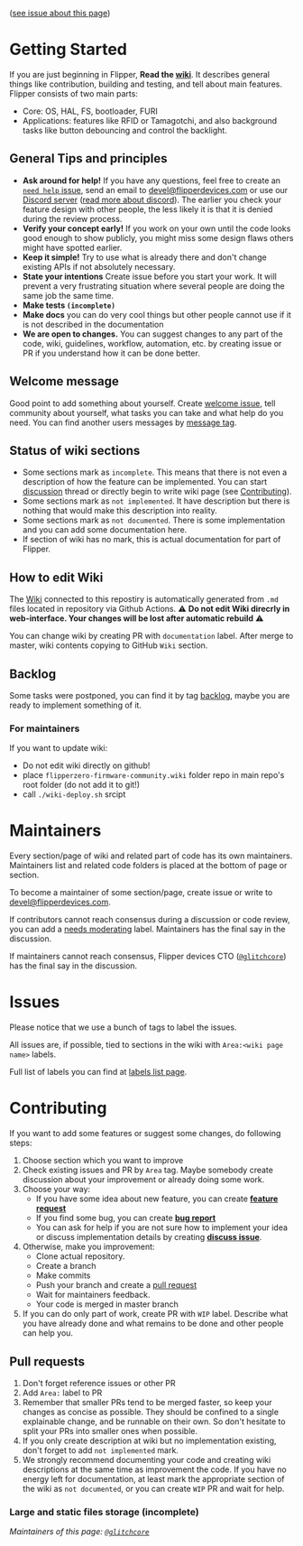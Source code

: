 ([see issue about this page](https://github.com/Flipper-Zero/flipperzero-firmware-community/labels/Area%3AContributing))

# Getting Started

If you are just beginning in Flipper, **Read the [wiki](https://github.com/Flipper-Zero/flipperzero-firmware-community/wiki)**. It describes general things like contribution, building and testing, and tell about main features. Flipper consists of two main parts:

* Core: OS, HAL, FS, bootloader, FURI
* Applications: features like RFID or Tamagotchi, and also background tasks like button debouncing and control the backlight.

## General Tips and principles

* **Ask around for help!** If you have any questions, feel free to create an [`need help` issue](https://github.com/Flipper-Zero/flipperzero-firmware-community/issues/new?assignees=&labels=need+help&template=need-help.md&title=), send an email to devel@flipperdevices.com or use our [Discord server](https://flipperzero.one/discord) ([read more about discord](Communication)). The earlier you check your feature design with other people, the less likely it is that it is denied during the review process.
* **Verify your concept early!** If you work on your own until the code looks good enough to show publicly, you might miss some design flaws others might have spotted earlier.
* **Keep it simple!** Try to use what is already there and don't change existing APIs if not absolutely necessary.
* **State your intentions** Create issue before you start your work. It will prevent a very frustrating situation where several people are doing the same job the same time.
* **Make tests `(incomplete)`**
* **Make docs** you can do very cool things but other people cannot use if it is not described in the documentation
* **We are open to changes.** You can suggest changes to any part of the code, wiki, guidelines, workflow, automation, etc. by creating issue or PR if you understand how it can be done better. 

## Welcome message

Good point to add something about yourself. Create [welcome issue](https://github.com/Flipper-Zero/flipperzero-firmware-community/issues/new?assignees=glitchcore%2C+zhovner&labels=welcome&template=welcome.md&title=), tell community about yourself, what tasks you can take and what help do you need. You can find another users messages by [message tag](https://github.com/Flipper-Zero/flipperzero-firmware-community/issues?q=is%3Aissue+label%3Awelcome+).

## Status of wiki sections

* Some sections mark as `incomplete`. This means that there is not even a description of how the feature can be implemented. You can start [discussion](https://github.com/Flipper-Zero/flipperzero-firmware-community/issues/new?assignees=&labels=discussion&template=discuss-issue.md&title=) thread or directly begin to write wiki page (see [Contributing](#contributing)).
* Some sections mark as `not implemented`. It have description but there is nothing that would make this description into reality.
* Some sections mark as `not documented`. There is some implementation and you can add some documentation here.
* If section of wiki has no mark, this is actual documentation for part of Flipper.

## How to edit Wiki

The [Wiki](https://github.com/Flipper-Zero/flipperzero-firmware-community/wiki) connected to this repostiry is automatically generated from `.md` files located in repository via Github Actions. ⚠️ **Do not edit Wiki direcrly in web-interface. Your changes will be lost after automatic rebuild** ⚠️


You can change wiki by creating PR with `documentation` label. After merge to master, wiki contents copying to GitHub `Wiki` section.

## Backlog

Some tasks were postponed, you can find it by tag [backlog](https://github.com/Flipper-Zero/flipperzero-firmware-community/issues?q=label%3Abacklog+), maybe you are ready to implement something of it.

### For maintainers

If you want to update wiki:

* Do not edit wiki directly on github!
* place `flipperzero-firmware-community.wiki` folder repo in main repo's root folder (do not add it to git!) 
* call `./wiki-deploy.sh` srcipt

# Maintainers

Every section/page of wiki and related part of code has its own maintainers. Maintainers list and related code folders is placed at the bottom of page or section.

To become a maintainer of some section/page, create issue or write to devel@flipperdevices.com.

If contributors cannot reach consensus during a discussion or code review, you can add a [needs moderating](https://github.com/Flipper-Zero/flipperzero-firmware-community/labels/needs%20moderating) label. Maintainers has the final say in the discussion.

If maintainers cannot reach consensus, Flipper devices CTO ([`@glitchcore`](https://github.com/glitchcore)) has the final say in the discussion.

# Issues

Please notice that we use a bunch of tags to label the issues.

All issues are, if possible, tied to sections in the wiki with `Area:<wiki page name>` labels.

Full list of labels you can find at [labels list page](https://github.com/Flipper-Zero/flipperzero-firmware-community/labels).

# Contributing

If you want to add some features or suggest some changes, do following steps:

1. Choose section which you want to improve
2. Check existing issues and PR by `Area` tag. Maybe somebody create discussion about your improvement or already doing some work.
3. Choose your way:
	* If you have some idea about new feature, you can create **[feature request](https://github.com/Flipper-Zero/flipperzero-firmware-community/issues/new?assignees=&labels=feature+request&template=feature_request.md&title=)**
	* If you find some bug, you can create **[bug report](https://github.com/Flipper-Zero/flipperzero-firmware-community/issues/new?assignees=&labels=bug&template=bug_report.md&title=)**
	* You can ask for help if you are not sure how to implement your idea or discuss implementation details by creating **[discuss issue](https://github.com/Flipper-Zero/flipperzero-firmware-community/issues/new?assignees=&labels=discussion&template=discuss-issue.md&title=)**.
4. Otherwise, make you improvement:
	* Clone actual repository.
	* Create a branch
	* Make commits
	* Push your branch and create a [pull request](#pull-requests)
	* Wait for maintainers feedback.
	* Your code is merged in master branch
5. If you can do only part of work, create PR with `WIP` label. Describe what you have already done and what remains to be done and other people can help you.

## Pull requests

1. Don't forget reference issues or other PR
2. Add `Area:` label to PR
3. Remember that smaller PRs tend to be merged faster, so keep your changes as concise as possible. They should be confined to a single explainable change, and be runnable on their own. So don't hesitate to split your PRs into smaller ones when possible.
4. If you only create description at wiki but no implementation existing, don't forget to add `not implemented` mark.
5. We strongly recommend documenting your code and creating wiki descriptions at the same time as improvement the code. If you have no energy left for documentation, at least mark the appropriate section of the wiki as `not documented`, or you can create `WIP` PR and wait for help.

### Large and static files storage (incomplete)

_Maintainers of this page: [`@glitchcore`](https://github.com/glitchcore)_

